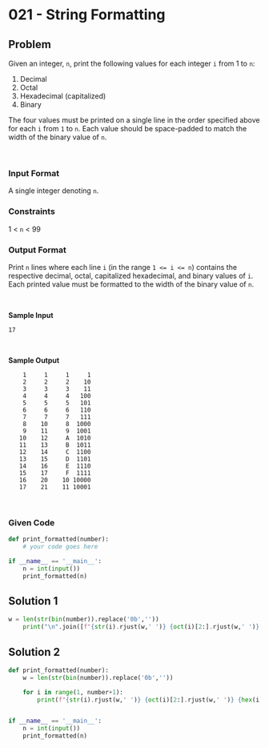 # 021 - String Formatting

## Problem

Given an integer, `n`, print the following values for each integer `i` from 1 to `n`:

1. Decimal
2. Octal
3. Hexadecimal (capitalized)
4. Binary

The four values must be printed on a single line in the order specified above for each `i` from `1` to `n`. Each value should be space-padded to match the width of the binary value of `n`.

<br>

### Input Format

A single integer denoting `n`.


### Constraints


1 < `n` < 99



### Output Format

Print `n` lines where each line `i` (in the range `1 <= i <= n`) contains the respective decimal, octal, capitalized hexadecimal, and binary values of `i`. Each printed value must be formatted to the width of the binary value of `n`.

<br>

**Sample Input**

```
17
```

<br>

**Sample Output**

```
    1     1     1     1
    2     2     2    10
    3     3     3    11
    4     4     4   100
    5     5     5   101
    6     6     6   110
    7     7     7   111
    8    10     8  1000
    9    11     9  1001
   10    12     A  1010
   11    13     B  1011
   12    14     C  1100
   13    15     D  1101
   14    16     E  1110
   15    17     F  1111
   16    20    10 10000
   17    21    11 10001
```



<br>


### Given Code

```python
def print_formatted(number):
    # your code goes here

if __name__ == '__main__':
    n = int(input())
    print_formatted(n)
```


## Solution 1

```python
w = len(str(bin(number)).replace('0b',''))
    print("\n".join([f"{str(i).rjust(w,' ')} {oct(i)[2:].rjust(w,' ')} {hex(i)[2:].upper().rjust(w,' ')} {bin(i)[2:].rjust(w,' ')}" for i in range(1,number+1)]))
```


## Solution 2

```python
def print_formatted(number):
    w = len(str(bin(number)).replace('0b',''))

    for i in range(1, number+1):
        print(f"{str(i).rjust(w,' ')} {oct(i)[2:].rjust(w,' ')} {hex(i)[2:].upper().rjust(w,' ')} {bin(i)[2:].rjust(w,' ')}")


if __name__ == '__main__':
    n = int(input())
    print_formatted(n)
```
